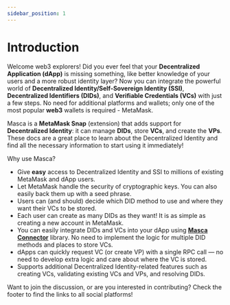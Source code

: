 ```yaml
---
sidebar_position: 1
---
```


# Introduction

Welcome web3 explorers! Did you ever feel that your **Decentralized Application (dApp)** is missing something, like better knowledge of your users and a more robust identity layer? Now you can integrate the powerful world of **Decentralized Identity/Self-Sovereign Identity (SSI)**, **Decentralized Identifiers (DIDs)**, and **Verifiable Credentials (VCs)** with just a few steps. No need for additional platforms and wallets; only one of the most popular **web3** wallets is required - MetaMask.

Masca is a **MetaMask Snap** (extension) that adds support for **Decentralized Identity**: it can manage **DIDs**, store **VCs**, and create the **VPs**. These docs are a great place to learn about the Decentralized Identity and find all the necessary information to start using it immediately!

Why use Masca?

- Give **easy** access to Decentralized Identity and SSI to millions of existing MetaMask and dApp users.
- Let MetaMask handle the security of cryptographic keys. You can also easily back them up with a seed phrase.
- Users can (and should) decide which DID method to use and where they want their VCs to be stored.
- Each user can create as many DIDs as they want! It is as simple as creating a new account in MetaMask.
- You can easily integrate DIDs and VCs into your dApp using **[Masca Connector](./libraries/masca-connector)** library. No need to implement the logic for multiple DID methods and places to store VCs.
- dApps can quickly request VC (or create VP) with a single RPC call — no need to develop extra logic and care about where the VC is stored.
- Supports additional Decentralized Identity-related features such as creating VCs, validating existing VCs and VPs, and resolving DIDs.

Want to join the discussion, or are you interested in contributing? Check the footer to find the links to all social platforms!

